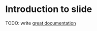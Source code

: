 # Introduction to slide

TODO: write [great documentation](http://jacobian.org/writing/great-documentation/what-to-write/)
